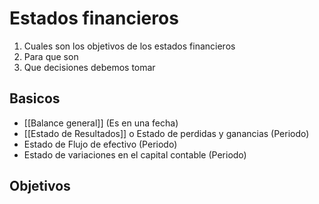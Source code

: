# Estados financieros
1. Cuales son los objetivos de los estados financieros
2. Para que son
3. Que decisiones debemos tomar
## Basicos
- [[Balance general]] (Es en una fecha)
- [[Estado de Resultados]] o Estado de perdidas y ganancias (Periodo)
- Estado de Flujo de efectivo (Periodo)
- Estado de variaciones en el capital contable (Periodo)
## Objetivos
